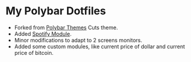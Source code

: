 # My Polybar Dotfiles

 - Forked from [Polybar Themes](https://github.com/adi1090x/polybar-themes) Cuts theme.
 - Added [Spotify Module](https://github.com/PrayagS/polybar-spotify).
 - Minor modifications to adapt to 2 screens monitors.
 - Added some custom modules, like current price of dollar and current price of bitcoin.
